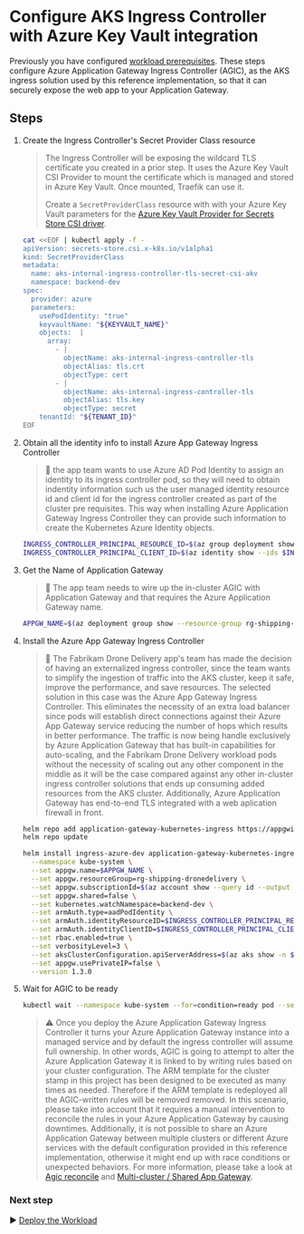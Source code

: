 # Configure AKS Ingress Controller with Azure Key Vault integration

Previously you have configured [workload prerequisites](./07-workload-prerequisites.md). These steps configure Azure Application Gateway Ingress Controller (AGIC), as the AKS ingress solution used by this reference implementation, so that it can securely expose the web app to your Application Gateway.

## Steps

1. Create the Ingress Controller's Secret Provider Class resource

   > The Ingress Controller will be exposing the wildcard TLS certificate you created in a prior step. It uses the Azure Key Vault CSI Provider to mount the certificate which is managed and stored in Azure Key Vault. Once mounted, Traefik can use it.
   >
   > Create a `SecretProviderClass` resource with with your Azure Key Vault parameters for the [Azure Key Vault Provider for Secrets Store CSI driver](https://github.com/Azure/secrets-store-csi-driver-provider-azure).

   ```bash
   cat <<EOF | kubectl apply -f -
   apiVersion: secrets-store.csi.x-k8s.io/v1alpha1
   kind: SecretProviderClass
   metadata:
     name: aks-internal-ingress-controller-tls-secret-csi-akv
     namespace: backend-dev
   spec:
     provider: azure
     parameters:
       usePodIdentity: "true"
       keyvaultName: "${KEYVAULT_NAME}"
       objects:  |
         array:
           - |
             objectName: aks-internal-ingress-controller-tls
             objectAlias: tls.crt
             objectType: cert
           - |
             objectName: aks-internal-ingress-controller-tls
             objectAlias: tls.key
             objectType: secret
       tenantId: "${TENANT_ID}"
   EOF
   ```

1. Obtain all the identity info to install Azure App Gateway Ingress Controller

   > :book: the app team wants to use Azure AD Pod Identity to assign an identity to its ingress controller pod, so they will need to obtain indentity information such us the user managed identity resource id and client id for the ingress controller created as part of the cluster pre requisites. This way when installing Azure Application Gateway Ingress Controller they can provide such information to create the Kubernetes Azure Identity objects.

   ```bash
   INGRESS_CONTROLLER_PRINCIPAL_RESOURCE_ID=$(az group deployment show -g rg-shipping-dronedelivery -n cluster-stamp-prereqs-identities --query properties.outputs.appGatewayControllerPrincipalResourceId.value -o tsv)
   INGRESS_CONTROLLER_PRINCIPAL_CLIENT_ID=$(az identity show --ids $INGRESS_CONTROLLER_PRINCIPAL_RESOURCE_ID --query clientId -o tsv)
   ```
1. Get the Name of Application Gateway

   > :book: The app team needs to wire up the in-cluster AGIC with Application Gateway and that requires the Azure Application Gateway name.

   ```bash
   APPGW_NAME=$(az deployment group show --resource-group rg-shipping-dronedelivery -n cluster-stamp --query properties.outputs.agwName.value -o tsv)
   ```

1. Install the Azure App Gateway Ingress Controller

   > :book: The Fabrikam Drone Delivery app's team has made the decision of having an externalized ingress controller, since the team wants to simplify the ingestion of traffic into the AKS cluster, keep it safe, improve the performance, and save resources. The selected solution in this case was the Azure App Gateway Ingress Controller. This eliminates the necessity of an extra load balancer since pods will establish direct connections against their Azure App Gateway service reducing the number of hops which results in better performance. The traffic is now being handle exclusively by Azure Application Gateway that has built-in capabilities for auto-scaling, and the Fabrikam Drone Delivery workload pods without the necessity of scaling out any other component in the middle as it will be the case compared against any other in-cluster ingress controller solutions that ends up consuming added resources from the AKS cluster. Additionally, Azure Application Gateway has end-to-end TLS integrated with a web aplication firewall in front.

   ```bash
   helm repo add application-gateway-kubernetes-ingress https://appgwingress.blob.core.windows.net/ingress-azure-helm-package/
   helm repo update

   helm install ingress-azure-dev application-gateway-kubernetes-ingress/ingress-azure \
     --namespace kube-system \
     --set appgw.name=$APPGW_NAME \
     --set appgw.resourceGroup=rg-shipping-dronedelivery \
     --set appgw.subscriptionId=$(az account show --query id --output tsv) \
     --set appgw.shared=false \
     --set kubernetes.watchNamespace=backend-dev \
     --set armAuth.type=aadPodIdentity \
     --set armAuth.identityResourceID=$INGRESS_CONTROLLER_PRINCIPAL_RESOURCE_ID \
     --set armAuth.identityClientID=$INGRESS_CONTROLLER_PRINCIPAL_CLIENT_ID \
     --set rbac.enabled=true \
     --set verbosityLevel=3 \
     --set aksClusterConfiguration.apiServerAddress=$(az aks show -n $AKS_CLUSTER_NAME -g rg-shipping-dronedelivery --query fqdn -o tsv) \
     --set appgw.usePrivateIP=false \
     --version 1.3.0
   ```

1. Wait for AGIC to be ready

   ```bash
   kubectl wait --namespace kube-system --for=condition=ready pod --selector=release=ingress-azure-dev --timeout=90s
   ```

   > :warning: Once you deploy the Azure Application Gateway Ingress Controller it turns your Azure Application Gateway instance into a managed service and by default the ingress controller will assume full ownership. In other words, AGIC is going to attempt to alter the Azure Application Gateway it is linked to by writing rules based on your cluster configuration. The ARM template for the cluster stamp in this project has been designed to be executed as many times as needed. Therefore if the ARM template is redeployed all the AGIC-written rules will be removed removed. In this scenario, please take into account that it requires a manual intervention to reconcile the rules in your Azure Application Gateway by causing downtimes. Additionally, it is not possible to share an Azure Application Gateway between multiple clusters or different Azure services with the default configuration provided in this reference implementation, otherwise it might end up with race conditions or unexpected behaviors. For more information, please take a look at [Agic reconcile](https://azure.github.io/application-gateway-kubernetes-ingress/features/agic-reconcile/) and [Multi-cluster / Shared App Gateway](https://github.com/Azure/application-gateway-kubernetes-ingress/blob/master/docs/setup/install-existing.md#multi-cluster--shared-app-gateway).
### Next step

:arrow_forward: [Deploy the Workload](./09-workload.md)
